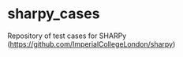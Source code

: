 # sharpy_cases
Repository of test cases for SHARPy (https://github.com/ImperialCollegeLondon/sharpy)
